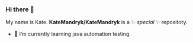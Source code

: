 ### Hi there 👋
My name is Kate.
**KateMandryk/KateMandryk** is a ✨ _special_ ✨ repositoty.
- 🌱 I’m currently learning java automation testing. 
